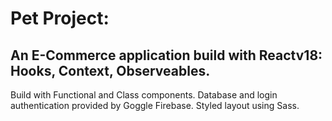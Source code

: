 # Pet Project:
## An E-Commerce application build with Reactv18: Hooks, Context, Observeables.
Build with Functional and Class components.
Database and login authentication provided by Goggle Firebase.
Styled layout using Sass.
